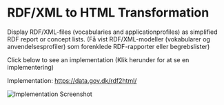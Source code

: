 # RDF/XML to HTML Transformation

Display RDF/XML-files (vocabularies and applicationprofiles) as simplified RDF report or concept lists. (Få vist RDF/XML-modeller (vokabularer og anvendelsesprofiler) som forenklede RDF-rapporter eller begrebslister)

Click below to see an implementation (Klik herunder for at se en implementering)

Implementation: https://data.gov.dk/rdf2html/


![Implementation Screenshot](/screenshot.png)
